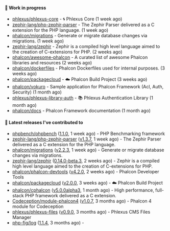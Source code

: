 #### :wrench: Work in progress

- [phlexus/phlexus-core](https://github.com/phlexus/phlexus-core) - :cyclone: Phlexus Core (1 week ago)
- [zephir-lang/php-zephir-parser](https://github.com/zephir-lang/php-zephir-parser) - The Zephir Parser delivered as a C extension for the PHP language. (1 week ago)
- [phalcon/migrations](https://github.com/phalcon/migrations) - Generate or migrate database changes via migrations. (1 week ago)
- [zephir-lang/zephir](https://github.com/zephir-lang/zephir) - Zephir is a compiled high level language aimed to the creation of C-extensions for PHP. (2 weeks ago)
- [phalcon/awesome-phalcon](https://github.com/phalcon/awesome-phalcon) - A curated list of awesome Phalcon libraries and resources (2 weeks ago)
- [phalcon/dockerfiles](https://github.com/phalcon/dockerfiles) - Phalcon Dockerfiles used for internal purposes. (3 weeks ago)
- [phalcon/packagecloud](https://github.com/phalcon/packagecloud) - :cloud: Phalcon Build Project (3 weeks ago)
- [phalcon/vokuro](https://github.com/phalcon/vokuro) - Sample application for Phalcon Framework (Acl, Auth, Security) (1 month ago)
- [phlexus/phlexus-library-auth](https://github.com/phlexus/phlexus-library-auth) - :books: Phlexus Authentication Library (1 month ago)
- [phalcon/docs](https://github.com/phalcon/docs) - Phalcon Framework documentation (1 month ago)

#### :pushpin: Latest releases I've contributed to

- [phpbench/phpbench](https://github.com/phpbench/phpbench) ([1.1.0](https://github.com/phpbench/phpbench/releases/tag/1.1.0), 1 week ago) - PHP Benchmarking framework
- [zephir-lang/php-zephir-parser](https://github.com/zephir-lang/php-zephir-parser) ([v1.3.7](https://github.com/zephir-lang/php-zephir-parser/releases/tag/v1.3.7), 1 week ago) - The Zephir Parser delivered as a C extension for the PHP language.
- [phalcon/migrations](https://github.com/phalcon/migrations) ([v2.2.3](https://github.com/phalcon/migrations/releases/tag/v2.2.3), 1 week ago) - Generate or migrate database changes via migrations.
- [zephir-lang/zephir](https://github.com/zephir-lang/zephir) ([0.14.0-beta.3](https://github.com/zephir-lang/zephir/releases/tag/0.14.0-beta.3), 2 weeks ago) - Zephir is a compiled high level language aimed to the creation of C-extensions for PHP.
- [phalcon/phalcon-devtools](https://github.com/phalcon/phalcon-devtools) ([v4.2.0](https://github.com/phalcon/phalcon-devtools/releases/tag/v4.2.0), 2 weeks ago) - Phalcon Developer Tools
- [phalcon/packagecloud](https://github.com/phalcon/packagecloud) ([v2.0.0](https://github.com/phalcon/packagecloud/releases/tag/v2.0.0), 3 weeks ago) - :cloud: Phalcon Build Project
- [phalcon/cphalcon](https://github.com/phalcon/cphalcon) ([v5.0.0alpha3](https://github.com/phalcon/cphalcon/releases/tag/v5.0.0alpha3), 1 month ago) - High performance, full-stack PHP framework delivered as a C extension.
- [Codeception/module-phalcon4](https://github.com/Codeception/module-phalcon4) ([v1.0.7](https://github.com/Codeception/module-phalcon4/releases/tag/v1.0.7), 3 months ago) - Phalcon 4 module for Codeception
- [phlexus/phlexus-files](https://github.com/phlexus/phlexus-files) ([v0.9.0](https://github.com/phlexus/phlexus-files/releases/tag/v0.9.0), 3 months ago) - Phlexus CMS Files Manager
- [php-fig/log](https://github.com/php-fig/log) ([1.1.4](https://github.com/php-fig/log/releases/tag/1.1.4), 3 months ago) - 
